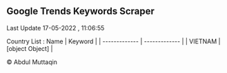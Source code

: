 

## Google Trends Keywords Scraper 
 
Last Update 17-05-2022 , 11:06:55

Country List :
 Name  | Keyword |
| ------------- | ------------- |
| VIETNAM | [object Object] |



© Abdul Muttaqin 
